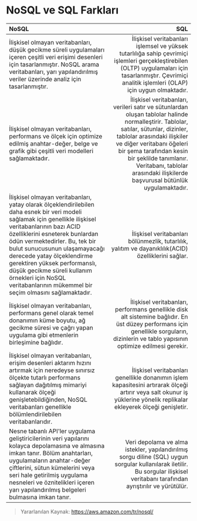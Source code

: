 # NoSQL ve SQL Farkları

| NoSQL|SQL |
| :------------- | -------------: |
|İlişkisel olmayan veritabanları, düşük gecikme süreli uygulamaları içeren çeşitli veri erişimi desenleri için tasarlanmıştır. NoSQL arama veritabanları, yarı yapılandırılmış veriler üzerinde analiz için tasarlanmıştır. |İlişkisel veritabanları işlemsel ve yüksek tutarlılığa sahip çevrimiçi işlemleri gerçekleştirebilen (OLTP) uygulamaları için tasarlanmıştır. Çevrimiçi analitik işlemleri (OLAP) için uygun olmaktadır.|
|İlişkisel olmayan veritabanları, performans ve ölçek için optimize edilmiş anahtar-değer, belge ve grafik gibi çeşitli veri modelleri sağlamaktadır.|İlişkisel veritabanları, verileri satır ve sütunlardan oluşan tablolar halinde normalleştirir. Tablolar, satılar, sütunlar, dizinler, tablolar arasındaki ilişkiler ve diğer veritabanı öğeleri bir şema tarafından kesin bir şeklilde tanımlanır. Veritabanı, tablolar arasındaki ilişkilerde başvurusal bütünlük uygulamaktadır.|
|İlişkisel olmayan veritabanları, yatay olarak ölçeklendirilebilen daha esnek bir veri modeli sağlamak için genellikle ilişkisel veritabanlarının bazı ACID özelliklerini esneterek bunlardan ödün vermektedirler. Bu, tek bir bulut sunucusunun ulaşamayacağı derecede yatay ölçeklendirme gerektiren yüksek performanslı, düşük gecikme süreli kullanım örnekleri için NoSQL veritabanlarının mükemmel bir seçim olmasını sağlamaktadır.|İlişkisel veritabanları bölünmezlik, tutarlılık, yalıtım ve dayanıklılık(ACID) özelliklerini sağlar.|
|İlişkisel olmayan veritabanları, performans genel olarak temel donanımın küme boyutu, ağ gecikme süresi ve çağrı yapan uygulama gibi etmenlerin birleşimine bağlıdır.|İlişkisel veritabanları, performans genellikle disk alt sistemine bağlıdır. En üst düzey performans için genellikle sorguların, dizinlerin ve tablo yapısının optimize edilmesi gerekir.|
|İlişkisel olmayan veritabanları, erişim desenleri aktarım hızını artırmak için neredeyse sınırsız ölçekte tutarlı performans sağlayan dağıtılmış mimariyi kullanarak ölçeği genişletebildiğinden, NoSQL veritabanları genellikle bölümlendirilebilen veritabanlarıdır.|İlişkisel veritabanları genellikle donanımın işlem kapasitesini artırarak ölçeği artırır veya salt okunur iş yüklerine yönelik replikalar ekleyerek ölçeği genişletir.|
|Nesne tabanlı API'ler uygulama geliştiricilerinin veri yapılarını kolayca depolamasına ve almasına imkan tanır. Bölüm anahtarları, uygulamaların anahtar-değer çiftlerini, sütun kümelerini veya seri hale getirilmiş uygulama nesneleri ve öznitelikleri içeren yarı yapılandırılmış belgeleri bulmasına imkan tanır.|Veri depolama ve alma istekler, yapılandırılmış sorgu diline (SQL) uygun sorgular kullanılarak iletilir. Bu sorgular ilişkisel veritabanı tarafından ayrıştırılır ve yürütülür.|


> Yararlanılan Kaynak: https://aws.amazon.com/tr/nosql/